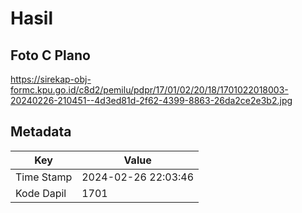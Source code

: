 # Hasil

## Foto C Plano

https://sirekap-obj-formc.kpu.go.id/c8d2/pemilu/pdpr/17/01/02/20/18/1701022018003-20240226-210451--4d3ed81d-2f62-4399-8863-26da2ce2e3b2.jpg


## Metadata

| Key        | Value               |
| ---------- | ------------------- |
| Time Stamp | 2024-02-26 22:03:46 |
| Kode Dapil | 1701                |



